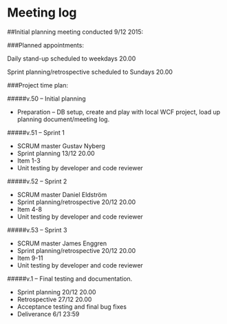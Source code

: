 # Meeting log

##Initial planning meeting conducted 9/12 2015:

###Planned appointments:

Daily stand-up scheduled to weekdays 20.00

Sprint planning/retrospective scheduled to Sundays 20.00

###Project time plan:

#####v.50 – Initial planning
  * Preparation – DB setup, create and play with local WCF project, load up planning document/meeting log.

#####v.51 – Sprint 1 
  *	SCRUM master Gustav Nyberg
  *	Sprint planning 13/12 20.00
  *	Item 1-3
  *	Unit testing by developer and code reviewer

#####v.52 – Sprint 2
  *	SCRUM master Daniel Eldström
  *	Sprint planning/retrospective 20/12 20.00
  *	Item 4-8
  *	Unit testing by developer and code reviewer

#####v.53 – Sprint 3
  *	SCRUM master James Enggren
  *	Sprint planning/retrospective 20/12 20.00
  *	Item 9-11
  *	Unit testing by developer and code reviewer

#####v.1 – Final testing and documentation.
  *	Sprint planning 20/12 20.00
  *	Retrospective 27/12 20.00
  *	Acceptance testing and final bug fixes
  *	Deliverance 6/1 23:59


